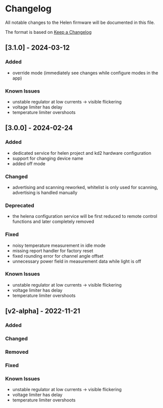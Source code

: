 # Changelog
All notable changes to the Helen firmware will be documented in this file.

The format is based on [Keep a Changelog](https://keepachangelog.com/en/1.0.0/)

## [3.1.0] - 2024-03-12
### Added
- override mode (immediately see changes while configure modes in the app)

### Known Issues
- unstable regulator at low currents -> visible flickering
- voltage limiter has delay
- temperature limiter overshoots

## [3.0.0] - 2024-02-24
### Added
- dedicated service for helen project and kd2 hardware configuration
- support for changing device name
- added off mode

### Changed
- advertising and scanning reworked, whitelist is only used for scanning, advertising is handled manually

### Deprecated
- the helena configuration service will be first reduced to remote control functions and later completely removed

### Fixed
- noisy temperature measurement in idle mode
- missing report handler for factory reset
- fixed rounding error for channel angle offset
- unnecessary power field in measurement data while light is off

### Known Issues
- unstable regulator at low currents -> visible flickering
- voltage limiter has delay
- temperature limiter overshoots

## [v2-alpha] - 2022-11-21
### Added

### Changed

### Removed

### Fixed

### Known Issues
- unstable regulator at low currents -> visible flickering
- voltage limiter has delay
- temperature limiter overshoots
